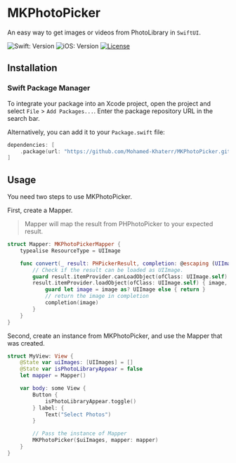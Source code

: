 # MKPhotoPicker
An easy way to get images or videos from PhotoLibrary in `SwiftUI`.

<!-- Project Settings -->
![Swift: Version](https://img.shields.io/badge/Swift-5.9-lightgray?logo=Swift)
![iOS: Version](https://img.shields.io/badge/iOS-14.0+-lightgray)
[![License](https://img.shields.io/badge/license-MIT-blue.svg)](LICENSE)

## Installation

### Swift Package Manager
To integrate your package into an Xcode project, open the project and select `File` > `Add Packages...`. Enter the package repository URL in the search bar.

Alternatively, you can add it to your `Package.swift` file:
```swift
dependencies: [
    .package(url: "https://github.com/Mohamed-Khaterr/MKPhotoPicker.git", from: "1.0.0")
]
```

## Usage
You need two steps to use MKPhotoPicker.

First, create a Mapper.
> Mapper will map the result from PHPhotoPicker to your expected result.

```swift
struct Mapper: MKPhotoPickerMapper {
    typealise ResourceType = UIImage

    func convert(_ result: PHPickerResult, completion: @escaping (UIImage) -> Void) {
        // Check if the result can be loaded as UIImage.
        guard result.itemProvider.canLoadObject(ofClass: UIImage.self) else { return }
        result.itemProvider.loadObject(ofClass: UIImage.self) { image, error in
            guard let image = image as? UIImage else { return }
            // return the image in completion
            completion(image)
        }
    }
}
```

Second, create an instance from MKPhotoPicker, and use the Mapper that was created.
```swift
struct MyView: View {
    @State var uiImages: [UIImages] = []
    @State var isPhotoLibraryAppear = false
    let mapper = Mapper()

    var body: some View {
        Button {
            isPhotoLibraryAppear.toggle()
        } label: {
            Text("Select Photos")
        }

        // Pass the instance of Mapper
        MKPhotoPicker($uiImages, mapper: mapper)
    }
}
```

